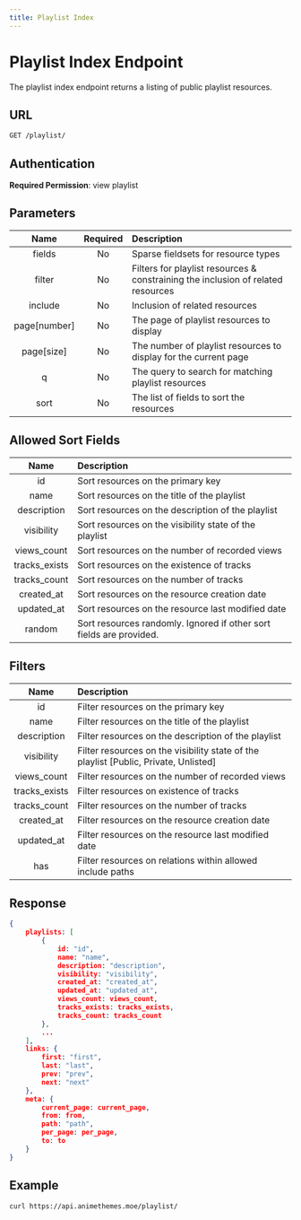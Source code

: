 ```yaml
---
title: Playlist Index
---
```


# Playlist Index Endpoint

The playlist index endpoint returns a listing of public playlist resources.

## URL

```sh
GET /playlist/
```

## Authentication

**Required Permission**: view playlist

## Parameters

| Name         | Required | Description                                                                      |
| :----------: | :------: | :------------------------------------------------------------------------------- |
| fields       | No       | Sparse fieldsets for resource types                                              |
| filter       | No       | Filters for playlist resources & constraining the inclusion of related resources |
| include      | No       | Inclusion of related resources                                                   |
| page[number] | No       | The page of playlist resources to display                                        |
| page[size]   | No       | The number of playlist resources to display for the current page                 |
| q            | No       | The query to search for matching playlist resources                              |
| sort         | No       | The list of fields to sort the resources                                         |

## Allowed Sort Fields

|    Name       | Description                                                         |
| :-----------: | :------------------------------------------------------------------ |
| id            | Sort resources on the primary key                                   |
| name          | Sort resources on the title of the playlist                         |
| description   | Sort resources on the description of the playlist                   |
| visibility    | Sort resources on the visibility state of the playlist              |
| views_count   | Sort resources on the number of recorded views                      |
| tracks_exists | Sort resources on the existence of tracks                           |
| tracks_count  | Sort resources on the number of tracks                              |
| created_at    | Sort resources on the resource creation date                        |
| updated_at    | Sort resources on the resource last modified date                   |
| random        | Sort resources randomly. Ignored if other sort fields are provided. |

## Filters

|    Name       | Description                                                                          |
| :-----------: | :----------------------------------------------------------------------------------- |
| id            | Filter resources on the primary key                                                  |
| name          | Filter resources on the title of the playlist                                        |
| description   | Filter resources on the description of the playlist                                  |
| visibility    | Filter resources on the visibility state of the playlist [Public, Private, Unlisted] |
| views_count   | Filter resources on the number of recorded views                                     |
| tracks_exists | Filter resources on existence of tracks                                              |
| tracks_count  | Filter resources on the number of tracks                                             |
| created_at    | Filter resources on the resource creation date                                       |
| updated_at    | Filter resources on the resource last modified date                                  |
| has           | Filter resources on relations within allowed include paths                           |

## Response

```json
{
    playlists: [
        {
            id: "id",
            name: "name",
            description: "description",
            visibility: "visibility",
            created_at: "created_at",
            updated_at: "updated_at",
            views_count: views_count,
            tracks_exists: tracks_exists,
            tracks_count: tracks_count
        },
        ...
    ],
    links: {
        first: "first",
        last: "last",
        prev: "prev",
        next: "next"
    },
    meta: {
        current_page: current_page,
        from: from,
        path: "path",
        per_page: per_page,
        to: to
    }
}
```

## Example

```bash
curl https://api.animethemes.moe/playlist/
```